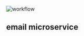 ![workflow](https://github.com/amkrosa/email-microservice/actions/workflows/ci.yml/badge.svg)

## email microservice